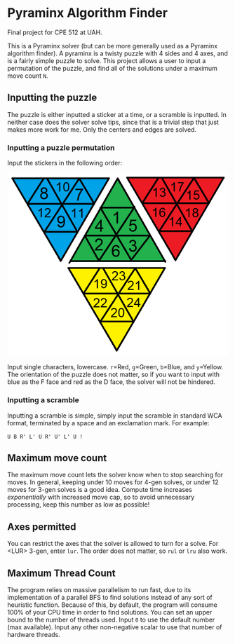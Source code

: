 # Pyraminx Algorithm Finder
Final project for CPE 512 at UAH.

This is a Pyraminx solver (but can be more generally used as a Pyraminx algorithm finder). A pyraminx is a twisty puzzle with 4 sides and 4 axes, and is a fairly simple puzzle to solve. This project allows a user to input a permutation of the puzzle, and find all of the solutions under a maximum move count `N`.

## Inputting the puzzle

The puzzle is either inputted a sticker at a time, or a scramble is inputted. In neither case does the solver solve tips, since that is a trivial step that just makes more work for me. Only the centers and edges are solved.

### Inputting a puzzle permutation

Input the stickers in the following order:

![Input order](pyra_order.png)

Input single characters, lowercase. `r`=Red, `g`=Green, `b`=Blue, and `y`=Yellow. The orientation of the puzzle does not matter, so if you want to input with blue as the F face and red as the D face, the solver will not be hindered.

### Inputting a scramble

Inputting a scramble is simple, simply input the scramble in standard WCA format, terminated by a space and an exclamation mark. For example:

```
U B R' L' U R' U' L' U !
```

## Maximum move count

The maximum move count lets the solver know when to stop searching for moves. In general, keeping under 10 moves for 4-gen solves, or under 12 moves for 3-gen solves is a good idea. Compute time increases *exponentially* with increased move cap, so to avoid unnecessary processing, keep this number as low as possible!

## Axes permitted

You can restrict the axes that the solver is allowed to turn for a solve. For \<LUR\> 3-gen, enter `lur`. The order does not matter, so `rul` or `lru` also work.

## Maximum Thread Count

The program relies on massive parallelism to run fast, due to its implementation of a parallel BFS to find solutions instead of any sort of heuristic function. Because of this, by default, the program will consume 100% of your CPU time in order to find solutions. You can set an upper bound to the number of threads used. Input `0` to use the default number (max available). Input any other non-negative scalar to use that number of hardware threads.
